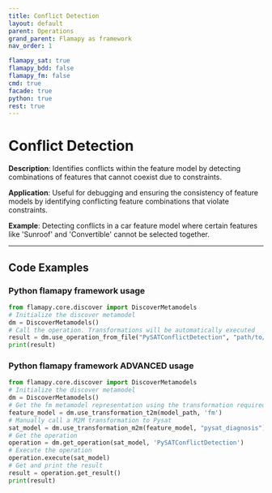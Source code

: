 ```yaml
---
title: Conflict Detection
layout: default
parent: Operations
grand_parent: Flamapy as framework
nav_order: 1

flamapy_sat: true
flamapy_bdd: false
flamapy_fm: false
cmd: true
facade: true
python: true
rest: true
---
```


# Conflict Detection
**Description**: 
Identifies conflicts within the feature model by detecting combinations of features that cannot coexist due to constraints.

**Application**: 
Useful for debugging and ensuring the consistency of feature models by identifying conflicting feature combinations that violate constraints.

**Example**: 
Detecting conflicts in a car feature model where certain features like 'Sunroof' and 'Convertible' cannot be selected together.

---
## Code Examples

### Python flamapy framework usage
```python
from flamapy.core.discover import DiscoverMetamodels
# Initialize the discover metamodel
dm = DiscoverMetamodels()
# Call the operation. Transformations will be automatically executed
result = dm.use_operation_from_file("PySATConflictDetection", "path/to/feature/model")
print(result)
```
### Python flamapy framework **ADVANCED** usage
```python
from flamapy.core.discover import DiscoverMetamodels
# Initialize the discover metamodel
dm = DiscoverMetamodels()
# Get the fm metamodel representation using the transformation required to get to the fm metamodel
feature_model = dm.use_transformation_t2m(model_path, 'fm')
# Manually call a M2M transformation to Pysat
sat_model = dm.use_transformation_m2m(feature_model, "pysat_diagnosis")
# Get the operation
operation = dm.get_operation(sat_model, 'PySATConflictDetection')
# Execute the operation
operation.execute(sat_model)
# Get and print the result
result = operation.get_result()
print(result)
```
